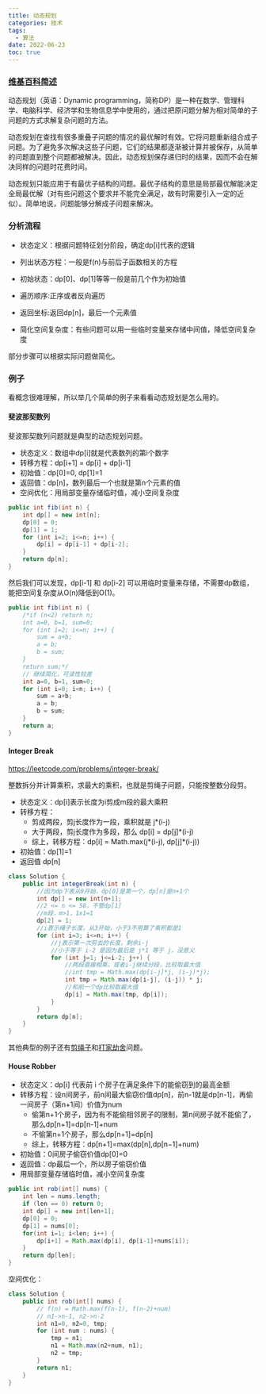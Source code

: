```yaml
---
title: 动态规划
categories: 技术
tags: 
  - 算法
date: 2022-06-23
toc: true
---
```


### [维基百科简述](https://zh.wikipedia.org/zh-sg/%E5%8A%A8%E6%80%81%E8%A7%84%E5%88%92)

动态规划（英语：Dynamic programming，简称DP）是一种在数学、管理科学、电脑科学、经济学和生物信息学中使用的，通过把原问题分解为相对简单的子问题的方式求解复杂问题的方法。

动态规划在查找有很多重叠子问题的情况的最优解时有效。它将问题重新组合成子问题。为了避免多次解决这些子问题，它们的结果都逐渐被计算并被保存，从简单的问题直到整个问题都被解决。因此，动态规划保存递归时的结果，因而不会在解决同样的问题时花费时间。

动态规划只能应用于有最优子结构的问题。最优子结构的意思是局部最优解能决定全局最优解（对有些问题这个要求并不能完全满足，故有时需要引入一定的近似）。简单地说，问题能够分解成子问题来解决。

### 分析流程

- 状态定义：根据问题特征划分阶段，确定dp[i]代表的逻辑

- 列出状态方程：一般是f(n)与前后子函数相关的方程

- 初始状态：dp[0]、dp[1]等等一般是前几个作为初始值

- 遍历顺序:正序或者反向遍历

- 返回坐标:返回dp[n]，最后一个元素值

- 简化空间复杂度：有些问题可以用一些临时变量来存储中间值，降低空间复杂度

部分步骤可以根据实际问题做简化。

### 例子

看概念很难理解，所以举几个简单的例子来看看动态规划是怎么用的。

#### 斐波那契数列

斐波那契数列问题就是典型的动态规划问题。

- 状态定义：数组中dp[i]就是代表数列的第i个数字
- 转移方程：dp[i+1] = dp[i] + dp[i-1]
- 初始值：dp[0]=0, dp[1]=1
- 返回值：dp[n]，数列最后一个也就是第n个元素的值
- 空间优化：用局部变量存储临时值，减小空间复杂度

```java
public int fib(int n) {
    int dp[] = new int[n];
    dp[0] = 0;
    dp[1] = 1;
    for (int i=2; i<=n; i++) {
        dp[i] = dp[i-1] + dp[i-2];
    }
    return dp[n];
}
```

然后我们可以发现，dp[i-1] 和 dp[i-2] 可以用临时变量来存储，不需要dp数组，能把空间复杂度从O(n)降低到O(1)。

```java
public int fib(int n) {
    /*if (n<2) return n;
    int a=0, b=1, sum=0;
    for (int i=2; i<=n; i++) {
        sum = a+b;
        a = b;
        b = sum;
    }
    return sum;*/
    // 继续简化，可读性较差
    int a=0, b=1, sum=0;
    for (int i=0; i<n; i++) {
        sum = a+b;
        a = b;
        b = sum;
    }
    return a;
}
```

#### Integer Break

https://leetcode.com/problems/integer-break/

整数拆分并计算乘积，求最大的乘积，也就是剪绳子问题，只能按整数分段剪。

- 状态定义：dp[i]表示长度为i剪成m段的最大乘积
- 转移方程：
    - 剪成两段，剪j长度作为一段，乘积就是 j*(i-j)
    - 大于两段，剪j长度作为多段，那么 dp[i] = dp[j]*(i-j)
    - 综上，转移方程：dp[i] = Math.max(j*(i-j), dp[j]*(i-j))
- 初始值：dp[1]=1
- 返回值 dp[n]

```java
class Solution {
    public int integerBreak(int n) {
        //因为dp下表从0开始，dp[0]是第一个，dp[n]是n+1个
        int dp[] = new int[n+1];
        //2 <= n <= 58，不管dp[1]
        //m段，m>1，1x1=1
        dp[2] = 1;
        //i表示绳子长度，从3开始，小于3不用算了乘积都是1
        for (int i=3; i<=n; i++) {
            //j表示第一次剪去的长度，剩余i-j
            //小于等于 i-2 是因为最后是 j*1 等于 j，没意义
            for (int j=1; j<=i-2; j++) {
                //两段直接相乘，或者i-j继续分段，比较取最大值
                //int tmp = Math.max(dp[i-j]*j, (i-j)*j);
                int tmp = Math.max(dp[i-j], (i-j)) * j;
                //和前一个dp比较取最大值
                dp[i] = Math.max(tmp, dp[i]);
            }
        }
        return dp[n];
    }
}
```

其他典型的例子还有[剪绳子](https://leetcode.cn/problems/jian-sheng-zi-lcof/solution/mian-shi-ti-14-i-jian-sheng-zi-tan-xin-si-xiang-by/)和[打家劫舍](https://leetcode.com/problems/house-robber/)问题。

#### House Robber

- 状态定义：dp[i] 代表前 i 个房子在满足条件下的能偷窃到的最高金额
- 转移方程：设n间房子，前n间最大偷窃价值dp[n]，前n-1就是dp[n-1]，再偷一间房子（第n+1间）价值为num
    - 偷第n+1个房子，因为有不能偷相邻房子的限制，第n间房子就不能偷了，那么dp[n+1]=dp[n-1]+num
    - 不偷第n+1个房子，那么dp[n+1]=dp[n]
    - 综上，转移方程：dp[n+1]=max(dp[n],dp[n−1]+num)
- 初始值：0间房子偷窃价值dp[0]=0
- 返回值：dp最后一个，所以房子偷窃价值
- 用局部变量存储临时值，减小空间复杂度

```java
public int rob(int[] nums) {
    int len = nums.length;
    if (len == 0) return 0;
    int dp[] = new int[len+1];
    dp[0] = 0;
    dp[1] = nums[0];
    for(int i=1; i<len; i++) {
        dp[i+1] = Math.max(dp[i], dp[i-1]+nums[i]);
    }
    return dp[len];
}
```

空间优化：

```java
class Solution {
    public int rob(int[] nums) {
        // f(n) = Math.max(f(n-1), f(n-2)+num)
        // n1->n-1, n2->n-2
        int n1=0, n2=0, tmp;
        for (int num : nums) {
            tmp = n1;
            n1 = Math.max(n2+num, n1);
            n2 = tmp;
        }
        return n1;
    }
}
```
